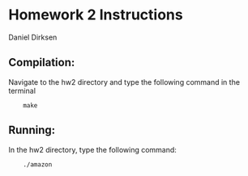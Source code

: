 # Homework 2 Instructions

Daniel Dirksen

## Compilation:

Navigate to the hw2 directory and type the following command in the terminal

		make

## Running:

In the hw2 directory, type the following command:

		./amazon